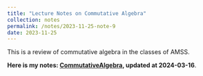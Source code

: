 ```yaml
---
title: "Lecture Notes on Commutative Algebra"
collection: notes
permalink: /notes/2023-11-25-note-9
date: 2023-11-25
---
```

This is a review of commutative algebra in the classes of AMSS.

**Here is my notes: [CommutativeAlgebra](https://dvlxlwz.github.io/files/CommutativeAlgebra.pdf), updated at 2024-03-16**.

